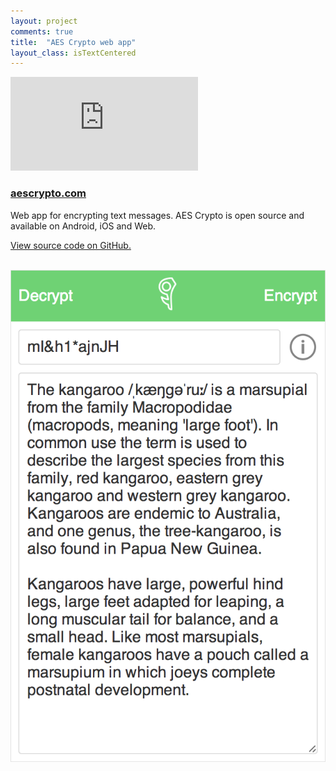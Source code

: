 ```yaml
---
layout: project
comments: true
title:  "AES Crypto web app"
layout_class: isTextCentered
---
```


<div class='embed-container'><iframe src='http://www.youtube.com/embed/kD9XBEwzU1s?rel=0' frameborder='0' allowfullscreen></iframe></div>

### [aescrypto.com](http://aescrypto.com)

Web app for encrypting text messages. AES Crypto is open source and available on Android, iOS and Web.

<a href='https://github.com/evgenyneu/aes-crypto-web' title='View source on GitHub'>View source code on GitHub.</a>

<br>

<img src='/image/projects/2014_05_aes_crypto_for_web.png' title='AES Crypto Web' class='isMax300PxWide'>